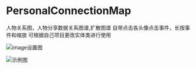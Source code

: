 # PersonalConnectionMap
人物关系图，人物分享数据关系图谱,扩散图谱
自带点击各头像点击事件，长按事件和缩放
可根据自己项目更改实体类进行使用

![image设置图](http://raw.github.com/littletreeSun/Resource-Catalog/main/images/Screenshot.JPG)

![示例图](https://raw.githubusercontent.com/littletreeSun/Resource-Catalog/main/gif/SVID.gif)
